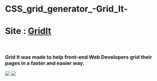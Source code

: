 # CSS_grid_generator_-Grid_It-
<h1>Site : <a href="https://raadhasan.github.io/CSS_grid_generator_-Grid_It-/">GridIt</a></h1> <br/>
<h3>Grid It was made to help front-end Web Developers grid their pages in a faster and easier way.</h3>
<img src="https://user-images.githubusercontent.com/72972913/112693784-404ba200-8e92-11eb-84af-edf2a36c6621.png"/>
<img src="https://user-images.githubusercontent.com/72972913/112694119-db447c00-8e92-11eb-88bd-352b6e8fd0be.png"/>
<br/>


